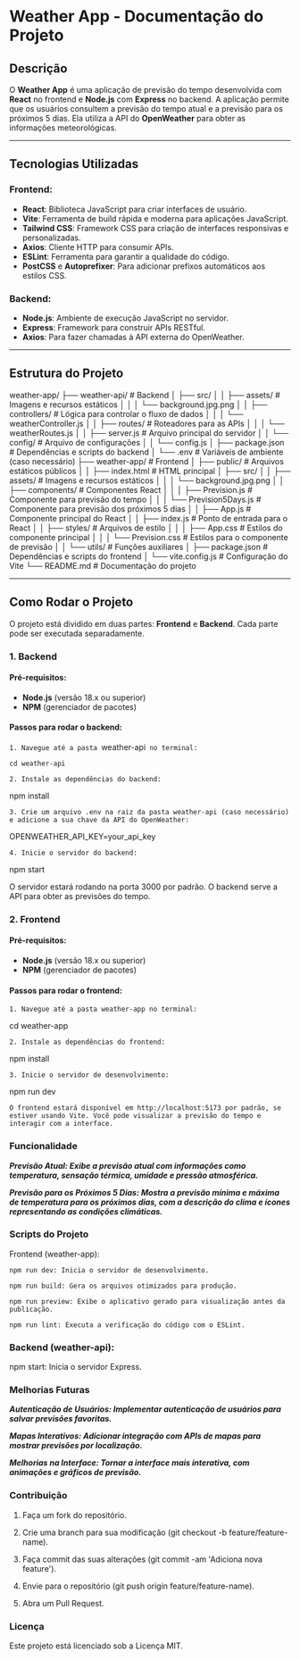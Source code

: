 # **Weather App - Documentação do Projeto**

## Descrição

O **Weather App** é uma aplicação de previsão do tempo desenvolvida com **React** no frontend e **Node.js** com **Express** no backend. A aplicação permite que os usuários consultem a previsão do tempo atual e a previsão para os próximos 5 dias. Ela utiliza a API do **OpenWeather** para obter as informações meteorológicas.

---

## Tecnologias Utilizadas

### Frontend:
- **React**: Biblioteca JavaScript para criar interfaces de usuário.
- **Vite**: Ferramenta de build rápida e moderna para aplicações JavaScript.
- **Tailwind CSS**: Framework CSS para criação de interfaces responsivas e personalizadas.
- **Axios**: Cliente HTTP para consumir APIs.
- **ESLint**: Ferramenta para garantir a qualidade do código.
- **PostCSS** e **Autoprefixer**: Para adicionar prefixos automáticos aos estilos CSS.

### Backend:
- **Node.js**: Ambiente de execução JavaScript no servidor.
- **Express**: Framework para construir APIs RESTful.
- **Axios**: Para fazer chamadas à API externa do OpenWeather.

---

## Estrutura do Projeto

weather-app/
├── weather-api/                # Backend
│   ├── src/
│   │   ├── assets/             # Imagens e recursos estáticos
│   │   │   └── background.jpg.png
│   │   ├── controllers/        # Lógica para controlar o fluxo de dados
│   │   │   └── weatherController.js
│   │   ├── routes/             # Roteadores para as APIs
│   │   │   └── weatherRoutes.js
│   │   ├── server.js           # Arquivo principal do servidor
│   │   └── config/             # Arquivo de configurações
│   │       └── config.js
│   ├── package.json            # Dependências e scripts do backend
│   └── .env                    # Variáveis de ambiente (caso necessário)
├── weather-app/                # Frontend
│   ├── public/                 # Arquivos estáticos públicos
│   │   ├── index.html          # HTML principal
│   ├── src/
│   │   ├── assets/             # Imagens e recursos estáticos
│   │   │   └── background.jpg.png
│   │   ├── components/         # Componentes React
│   │   │   ├── Prevision.js    # Componente para previsão do tempo
│   │   │   └── Prevision5Days.js # Componente para previsão dos próximos 5 dias
│   │   ├── App.js              # Componente principal do React
│   │   ├── index.js            # Ponto de entrada para o React
│   │   ├── styles/             # Arquivos de estilo
│   │   │   ├── App.css         # Estilos do componente principal
│   │   │   └── Prevision.css   # Estilos para o componente de previsão
│   │   └── utils/              # Funções auxiliares
│   ├── package.json            # Dependências e scripts do frontend
│   └── vite.config.js          # Configuração do Vite
└── README.md                   # Documentação do projeto


---

## Como Rodar o Projeto

O projeto está dividido em duas partes: **Frontend** e **Backend**. Cada parte pode ser executada separadamente.

### 1. Backend

#### Pré-requisitos:
- **Node.js** (versão 18.x ou superior)
- **NPM** (gerenciador de pacotes)

#### Passos para rodar o backend:

`1. Navegue até a pasta `weather-api` no terminal:`
   
    cd weather-api
 
`2. Instale as dependências do backend:`

npm install

`3. Crie um arquivo .env na raiz da pasta weather-api (caso necessário) e adicione a sua chave da API do OpenWeather:`

OPENWEATHER_API_KEY=your_api_key

`4. Inicie o servidor do backend:`

npm start

O servidor estará rodando na porta 3000 por padrão. O backend serve a API para obter as previsões do tempo.

### 2. Frontend

#### Pré-requisitos:
- **Node.js** (versão 18.x ou superior)
- **NPM** (gerenciador de pacotes)
#### Passos para rodar o frontend:

`1. Navegue até a pasta weather-app no terminal:`

cd weather-app

`2. Instale as dependências do frontend:`

npm install

`3. Inicie o servidor de desenvolvimento:`

npm run dev

`O frontend estará disponível em http://localhost:5173 por padrão, se estiver usando Vite. Você pode visualizar a previsão do tempo e interagir com a interface.`

### Funcionalidade

***Previsão Atual: Exibe a previsão atual com informações como temperatura, sensação térmica, umidade e pressão atmosférica.***

***Previsão para os Próximos 5 Dias: Mostra a previsão mínima e máxima de temperatura para os próximos dias, com a descrição do clima e ícones representando as condições climáticas.***

### Scripts do Projeto

Frontend (weather-app):

`npm run dev: Inicia o servidor de desenvolvimento.`

`npm run build: Gera os arquivos otimizados para produção.`

`npm run preview: Exibe o aplicativo gerado para visualização antes da publicação.`

`npm run lint: Executa a verificação do código com o ESLint.`

### Backend (weather-api):

npm start: Inicia o servidor Express.

### Melhorias Futuras

***Autenticação de Usuários: Implementar autenticação de usuários para salvar previsões favoritas.***

***Mapas Interativos: Adicionar integração com APIs de mapas para mostrar previsões por localização.***

***Melhorias na Interface: Tornar a interface mais interativa, com animações e gráficos de previsão.***

### Contribuição

1. Faça um fork do repositório.

2. Crie uma branch para sua modificação (git checkout -b feature/feature-name).

3. Faça commit das suas alterações (git commit -am 'Adiciona nova feature').

4. Envie para o repositório (git push origin feature/feature-name).

5. Abra um Pull Request.

### Licença
Este projeto está licenciado sob a Licença MIT.